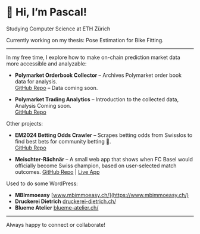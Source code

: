 # 👋 Hi, I’m Pascal!
Studying Computer Science at ETH Zürich


Currently working on my thesis: Pose Estimation for Bike Fitting.

---

In my free time, I explore how to make on-chain prediction market data more accessible and analyzable:

- **Polymarket Orderbook Collector** – Archives Polymarket order book data for analysis.  
  [GitHub Repo](https://github.com/PascalFewi/Polymarket_Orderbook_Collector) – Data coming soon.

- **Polymarket Trading Analytics** – Introduction to the collected data, Analysis Coming soon.  
  [GitHub Repo](https://github.com/PascalFewi/Polymarket_Trading)

Other projects:

- **EM2024 Betting Odds Crawler** – Scrapes betting odds from Swisslos to find best bets for community betting 🤥.  
  [GitHub Repo](https://github.com/PascalFewi/EM2024_BettingOdds_Crawler)

- **Meischter-Rächnär** – A small web app that shows when FC Basel would officially become Swiss champion, based on user-selected match outcomes. 
  [GitHub Repo](https://github.com/PascalFewi/Meischter-Raechner) | [Live App](https://pascalfewi.github.io/Meischter-Raechner/)

Used to do some WordPress: 

- **MBImmoeasy** [www.mbimmoeasy.ch/](https://www.mbimmoeasy.ch/)
- **Druckerei Dietrich** [druckerei-dietrich.ch/](https://druckerei-dietrich.ch/)
- **Blueme Atelier** [blueme-atelier.ch/](https://blueme-atelier.ch/)

---

Always happy to connect or collaborate!
